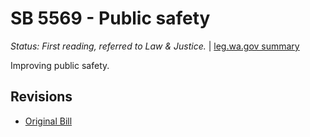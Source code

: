 # SB 5569 - Public safety
*Status: First reading, referred to Law & Justice.* | [leg.wa.gov summary](https://app.leg.wa.gov/billsummary?BillNumber=5569&Year=2021)

Improving public safety.

## Revisions
* [Original Bill](1/)